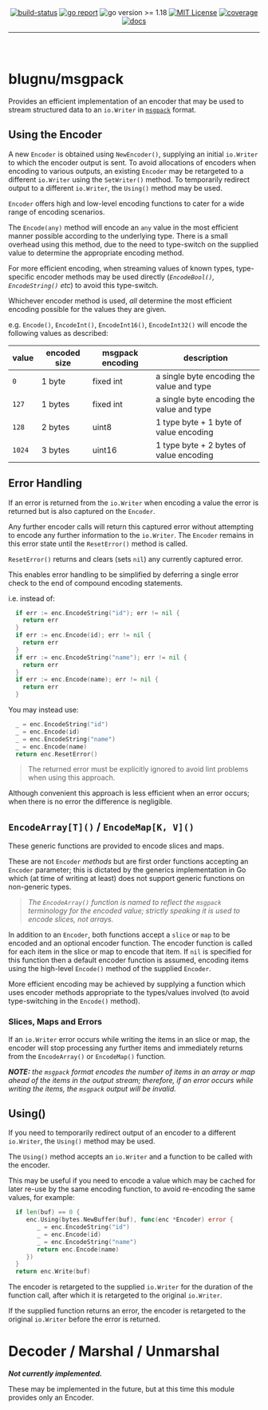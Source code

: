 <div align="center" style="margin-bottom:20px">
  <!-- <img src=".assets/banner.png" alt="logger" /> -->
  <div align="center">
    <a href="https://github.com/blugnu/msgpack/actions/workflows/pipeline.yml"><img alt="build-status" src="https://github.com/blugnu/msgpack/actions/workflows/pipeline.yml/badge.svg?branch=master&style=flat-square"/></a>
    <a href="https://goreportcard.com/report/github.com/blugnu/msgpack" ><img alt="go report" src="https://goreportcard.com/badge/github.com/blugnu/msgpack"/></a>
    <a><img alt="go version >= 1.18" src="https://img.shields.io/github/go-mod/go-version/blugnu/msgpack?style=flat-square"/></a>
    <a href="https://github.com/blugnu/msgpack/blob/master/LICENSE"><img alt="MIT License" src="https://img.shields.io/github/license/blugnu/msgpack?color=%234275f5&style=flat-square"/></a>
    <a href="https://coveralls.io/github/blugnu/magpack?branch=master"><img alt="coverage" src="https://img.shields.io/coveralls/github/blugnu/msgpack?style=flat-square"/></a>
    <a href="https://pkg.go.dev/github.com/blugnu/msgpack"><img alt="docs" src="https://pkg.go.dev/badge/github.com/blugnu/msgpack"/></a>
    <hr/>
  </div>
</div>

<br>

# blugnu/msgpack

Provides an efficient implementation of an encoder that may be used to stream structured data to an `io.Writer` in [`msgpack`](https://msgpack.org) format.

## Using the Encoder

A new `Encoder` is obtained using `NewEncoder()`,  supplying an initial `io.Writer` to which the encoder output is sent.  To avoid allocations of encoders when encoding to various outputs, an existing `Encoder` may be retargeted to a different `io.Writer` using the `SetWriter()` method.  To temporarily redirect output to a different `io.Writer`, the `Using()` method may be used.

`Encoder` offers high and low-level encoding functions to cater for a wide range of encoding scenarios.

The `Encode(any)` method will encode an `any` value in the most efficient manner possible according to the underlying type.  There is a small overhead using this method, due to the need to type-switch on the supplied value to determine the appropriate encoding method.

For more efficient encoding, when streaming values of known types, type-specific encoder methods may be used directly (_`EncodeBool()`, `EncodeString()` etc_) to avoid this type-switch.

Whichever encoder method is used, _all_ determine the most efficient encoding possible for the values they are given.

e.g. `Encode()`, `EncodeInt()`, `EncodeInt16()`, `EncodeInt32()` will encode the following values as described:

| value  | encoded size | msgpack encoding | description |
| -- | --| -- | -- |
| `0`    | 1 byte       | fixed int | a single byte encoding the value and type |
| `127`  | 1 bytes      | fixed int | a single byte encoding the value and type |
| `128`  | 2 bytes      | uint8 | 1 type byte + 1 byte of value encoding |
| `1024` | 3 bytes      | uint16 | 1 type byte + 2 bytes of value encoding |

## Error Handling

If an error is returned from the `io.Writer` when encoding a value the error is returned but is also captured on the `Encoder`.

Any further encoder calls will return this captured error without attempting to encode any further information to the `io.Writer`.  The `Encoder` remains in this error state until the `ResetError()` method is called.

`ResetError()` returns and clears (sets `nil`) any currently captured error.

This enables error handling to be simplified by deferring a single error check to the end of compound encoding statements.

i.e. instead of:

```go
  if err := enc.EncodeString("id"); err != nil {
    return err
  } 
  if err := enc.Encode(id); err != nil {
    return err
  } 
  if err := enc.EncodeString("name"); err != nil {
    return err
  } 
  if err := enc.Encode(name); err != nil {
    return err
  }
```

You may instead use:

```go
  _ = enc.EncodeString("id")
  _ = enc.Encode(id)
  _ = enc.EncodeString("name")
  _ = enc.Encode(name)
  return enc.ResetError()
```

> The returned error must be explicitly ignored to avoid lint problems when using this approach.

Although convenient this approach is less efficient when an error occurs; when there is no error the difference is negligible.

## `EncodeArray[T]()` / `EncodeMap[K, V]()`
These generic functions are provided to encode slices and maps.

These are not `Encoder` _methods_ but are first order functions accepting an `Encoder` parameter; this is dictated by the generics implementation in Go which (at time of writing at least) does not support generic functions on non-generic types.   

> _The `EncodeArray()` function is named to reflect the `msgpack` terminology for the encoded value; strictly speaking it is used to encode slices, not arrays._

In addition to an `Encoder`, both functions accept a `slice` or `map` to be encoded and an optional encoder function.  The encoder function is called for each item in the slice or map to encode that item.  If `nil` is specified for this function then a default encoder function is assumed, encoding items using the high-level `Encode()` method of the supplied `Encoder`.

More efficient encoding may be achieved by supplying a function which uses encoder methods appropriate to the types/values involved (to avoid type-switching in the `Encode()` method).

### Slices, Maps and Errors
If an `io.Writer` error occurs while writing the items in an slice or map, the encoder will stop processing any further items and immediately returns from the `EncodeArray()` or `EncodeMap()` function.

_**NOTE:** the `msgpack` format encodes the number of items in an array or map ahead of the items in the output stream; therefore, if an error occurs while writing the items, the `msgpack` output will be invalid._

## Using()

If you need to temporarily redirect output of an encoder to a different `io.Writer`, the `Using()` method may be used.

The `Using()` method accepts an `io.Writer` and a function to be called with the encoder.

This may be useful if you need to encode a value which may be cached for later re-use by the same encoding function, to avoid re-encoding the same values, for example:

```go
  if len(buf) == 0 {
     enc.Using(bytes.NewBuffer(buf), func(enc *Encoder) error {
        _ = enc.EncodeString("id")
        _ = enc.Encode(id)
        _ = enc.EncodeString("name")
        return enc.Encode(name)
     })
  }
  return enc.Write(buf)
```

The encoder is retargeted to the supplied `io.Writer` for the duration of the function call, after which it is retargeted to the original `io.Writer`.

If the supplied function returns an error, the encoder is retargeted to the original `io.Writer` before the error is returned.

# Decoder / Marshal / Unmarshal

_**Not currently implemented.**_

These may be implemented in the future, but at this time this module provides only an Encoder.